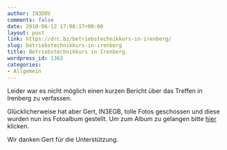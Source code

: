 ```yaml
---
author: IN3DOV
comments: false
date: 2010-06-12 17:08:17+00:00
layout: post
link: https://drc.bz/betriebstechnikkurs-in-irenberg/
slug: betriebstechnikkurs-in-irenberg
title: Betriebstechnikkurs in Irenberg.
wordpress_id: 1363
categories:
- Allgemein
---
```


Leider war es nicht möglich einen kurzen Bericht über das Treffen in Irenberg zu verfassen.

Glücklicherweise hat aber Gert, IN3EGB, tolle Fotos geschossen und diese wurden nun ins Fotoalbum gestellt. Um zum Album zu gelangen bitte [hier](http://drc.bz/pics/main.php) klicken.

Wir danken Gert für die Unterstützung.
